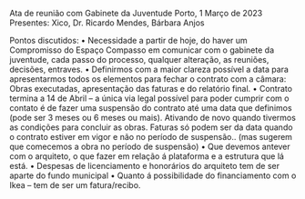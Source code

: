 Ata de reunião com Gabinete da Juventude
Porto, 1 Março de 2023
Presentes: Xico, Dr. Ricardo Mendes, Bárbara Anjos

Pontos discutidos:
    • Necessidade a partir de hoje, do haver um Compromisso do Espaço Compasso em comunicar com o gabinete da juventude, cada passo do processo, qualquer alteração, as reuniões, decisões, entraves.
    • Definirmos com a maior clareza possível a data para apresentarmos todos os elementos para fechar o contrato com a câmara: Obras executadas, apresentação das faturas e do relatório final.
    • Contrato termina a 14 de Abril – a única via legal possível para poder cumprir com o contato é de fazer uma suspensão do contrato até uma data que definimos (pode ser 3 meses ou 6 meses ou mais). Ativando de novo quando tivermos as condições para concluir as obras. Faturas só podem ser da data quando o contrato estiver em vigor e não no período de suspensão.. (mas sugerem que comecemos a obra no período de suspensão)
    • Que devemos antever com o arquiteto, o que fazer em relação á plataforma e a estrutura que lá está.
    • Despesas de licenciamento e honorários do arquiteto tem de ser aparte do fundo municipal
    • Quanto á possibilidade do financiamento com o Ikea – tem de ser um fatura/recibo.

